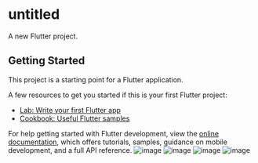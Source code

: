 # untitled

A new Flutter project.

## Getting Started

This project is a starting point for a Flutter application.

A few resources to get you started if this is your first Flutter project:

- [Lab: Write your first Flutter app](https://docs.flutter.dev/get-started/codelab)
- [Cookbook: Useful Flutter samples](https://docs.flutter.dev/cookbook)

For help getting started with Flutter development, view the
[online documentation](https://docs.flutter.dev/), which offers tutorials,
samples, guidance on mobile development, and a full API reference.
![image](https://github.com/Nour-2003/Simple_Calculator/assets/102908746/4a892af3-67c1-4373-bb66-110bdd44897f)
![image](https://github.com/Nour-2003/Simple_Calculator/assets/102908746/37dba220-4a24-41a2-871b-75d2c326939a)
![image](https://github.com/Nour-2003/Simple_Calculator/assets/102908746/7f3557a8-ee61-46b1-a00b-c8d284131a6f)
![image](https://github.com/Nour-2003/Simple_Calculator/assets/102908746/ab628794-09d6-4b80-8b2e-0d1c67baa4ec)
